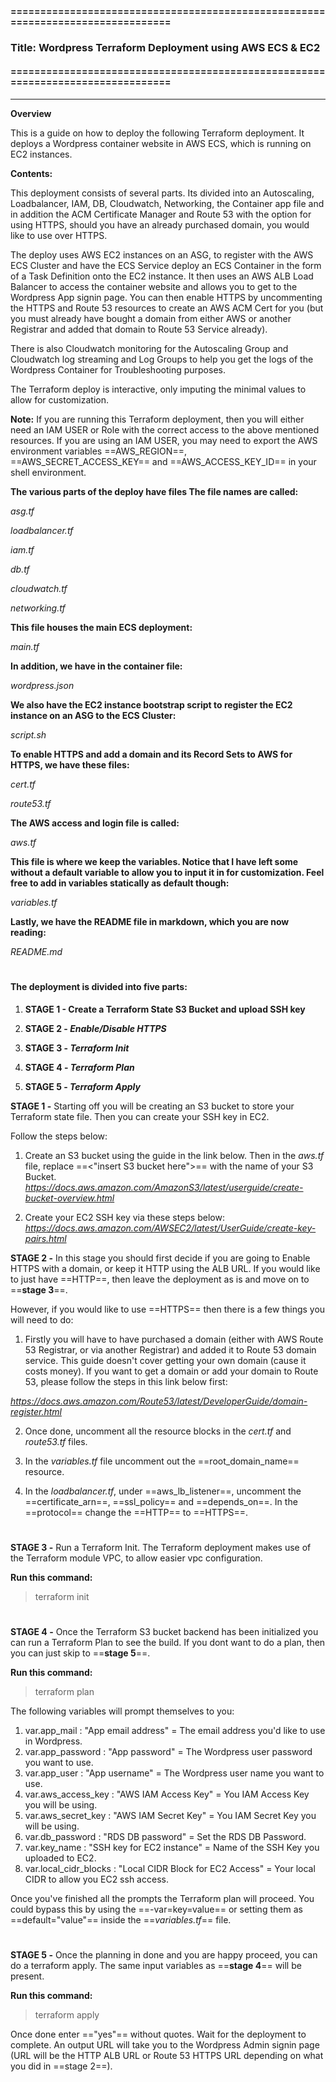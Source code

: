 #### ================================================================================

### Title: Wordpress Terraform Deployment using AWS ECS & EC2

#### ================================================================================

****

**Overview**

  

This is a guide on how to deploy the following Terraform deployment. It deploys a Wordpress container website in AWS ECS, which is running on EC2 instances.

  

**Contents:**

  

This deployment consists of several parts. Its divided into an Autoscaling, Loadbalancer, IAM, DB, Cloudwatch, Networking, the Container app file and in addition the ACM Certificate Manager and Route 53 with the option for using HTTPS, should you have an already purchased domain, you would like to use over HTTPS. 

The deploy uses AWS EC2 instances on an ASG, to register with the AWS ECS Cluster and have the ECS Service deploy an ECS Container in the form of a Task Definition onto the EC2 instance. It then uses an AWS ALB Load Balancer to access the container website and allows you to get to the Wordpress App signin page. You can then enable HTTPS by uncommenting the HTTPS and Route 53 resources to create an AWS ACM Cert for you (but you must already have bought a domain from either AWS or another Registrar and added that domain to Route 53 Service already).

There is also Cloudwatch monitoring for the Autoscaling Group and Cloudwatch log streaming and Log Groups to help you get the logs of the Wordpress Container for Troubleshooting purposes.

The Terraform deploy is interactive, only imputing the minimal values to allow for customization.


**Note:** If you are running this Terraform deployment, then you will either need an IAM USER or Role with the correct access to the above mentioned resources. If you are using an IAM USER, you may need to export the AWS environment variables ==AWS_REGION==, ==AWS_SECRET_ACCESS_KEY== and ==AWS_ACCESS_KEY_ID== in your shell environment.

  

**The various parts of the deploy have files The file names are called:**

*asg.tf*

*loadbalancer.tf*

*iam.tf*

*db.tf*

*cloudwatch.tf*

*networking.tf*

**This file houses the main ECS deployment:**

*main.tf*

**In addition, we have in the container file:**

 *wordpress.json*

**We also have the EC2 instance bootstrap script to register the EC2 instance on an ASG to the ECS Cluster:**

  *script.sh*

  **To enable HTTPS and add a domain and its Record Sets to AWS for HTTPS, we have these files:**

*cert.tf*

*route53.tf*

**The AWS access and login file is called:**

*aws.tf*

**This file is where we keep the variables. Notice that I have left some without a default variable to allow you to input it in for customization. Feel free to add in variables statically as default though:**

*variables.tf*

**Lastly, we have the README file in markdown, which you are now reading:**

*README.md*

#

#### The deployment is divided into five parts:

  
1. **STAGE 1 - Create a Terraform State S3 Bucket and upload SSH key**

2.  **STAGE 2 - _Enable/Disable HTTPS_**

3.  **STAGE 3 - _Terraform Init_**

4.  **STAGE 4 - _Terraform Plan_**

5. **STAGE 5 - _Terraform Apply_**

**STAGE 1 -** Starting off you will be creating an S3 bucket to store your Terraform state file. Then you can create your SSH key in EC2. 

Follow the steps below:
1. Create an S3 bucket using the guide in the link below. Then in the *aws.tf* file, replace ==<"insert S3 bucket here">== with the name of your S3 Bucket.
*https://docs.aws.amazon.com/AmazonS3/latest/userguide/create-bucket-overview.html*

2. Create your EC2 SSH key via these steps below:
*https://docs.aws.amazon.com/AWSEC2/latest/UserGuide/create-key-pairs.html*

**STAGE 2 -** In this stage you should first decide if you are going to Enable HTTPS with a domain, or keep it HTTP using the ALB URL. If you would like to just have ==HTTP==, then leave the deployment as is and move on to ==**stage 3**==.

However, if you would like to use ==HTTPS== then there is a few things you will need to do:

1. Firstly you will have to have purchased  a domain (either with AWS Route 53 Registrar, or via another Registrar) and added it to Route 53 domain service. This guide doesn't cover getting your own domain (cause it costs money). If you want to get a domain or add your domain to Route 53, please follow the steps in this link below first:

*https://docs.aws.amazon.com/Route53/latest/DeveloperGuide/domain-register.html*

2. Once done, uncomment all the resource blocks in the *cert.tf* and *route53.tf* files.

3. In the *variables.tf* file uncomment out the ==root_domain_name== resource.

4. In the *loadbalancer.tf*, under ==aws_lb_listener==, uncomment the ==certificate_arn==, ==ssl_policy== and ==depends_on==. In the ==protocol== change the ==HTTP== to ==HTTPS==.

#

**STAGE 3 -** Run a Terraform Init. The Terraform deployment makes use of the Terraform module VPC, to allow easier vpc configuration.

 **Run this command:**

> terraform init

#

**STAGE 4 -** Once the Terraform S3 bucket backend has been initialized you can run a Terraform Plan to see the build. If you dont want to do a plan, then you can just skip to ==**stage 5**==.

 **Run this command:**

> terraform plan

The following variables will prompt themselves to you:

1. var.app_mail : "App email address" = The email address you'd like to use in Wordpress. 
2. var.app_password : "App password" = The Wordpress user password you want to use. 
3. var.app_user : "App username" = The Wordpress user name you want to use.
4. var.aws_access_key : "AWS IAM Access Key" = You IAM Access Key you will be using.
5. var.aws_secret_key : "AWS IAM Secret Key" = You IAM Secret Key you will be using.
6. var.db_password : "RDS DB password" = Set the RDS DB Password.
7. var.key_name : "SSH key for EC2 instance" = Name of the SSH Key you uploaded to EC2.
8. var.local_cidr_blocks : "Local CIDR Block for EC2 Access" = Your local CIDR to allow you EC2 ssh access.

Once you've finished all the prompts the Terraform plan will proceed. You could bypass this by using the ==-var=key=value== or setting them as ==default="value"== inside the ==*variables.tf*== file.

#

  
**STAGE 5 -** Once the planning in done and you are happy proceed, you can do a terraform apply. The same input variables as ==**stage 4**== will be present.

 **Run this command:**

> terraform apply

Once done enter =="yes"== without quotes. Wait for the deployment to complete. An output URL will take you to the Wordpress Admin signin page (URL will be the HTTP ALB URL or Route 53 HTTPS URL depending on what you did in ==stage 2==).
#


